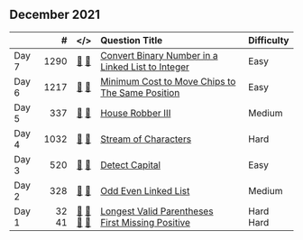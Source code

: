 ## December 2021

||#|</>|Question Title|Difficulty|
|:--|--:|:-:|:--|:--|
|Day 7|1290|[📎](../src/q_1251_1300/q1290.hpp) [📝](../src/q_1251_1300/q1290_unittest.hpp)|[Convert Binary Number in a Linked List to Integer](https://leetcode.com/problems/convert-binary-number-in-a-linked-list-to-integer/)|Easy|
|Day 6|1217|[📎](../src/q_1201_1250/q1217.hpp) [📝](../src/q_1201_1250/q1217_unittest.hpp)|[Minimum Cost to Move Chips to The Same Position](https://leetcode.com/problems/minimum-cost-to-move-chips-to-the-same-position/)|Easy|
|Day 5|337|[📎](../src/q_301_350/q0337.hpp) [📝](../src/q_301_350/q0337_unittest.hpp)|[House Robber III](https://leetcode.com/problems/house-robber-iii/)|Medium|
|Day 4|1032|[📎](../src/q_1001_1050/q1032.hpp) [📝](../src/q_1001_1050/q1032_unittest.hpp)|[Stream of Characters](https://leetcode.com/problems/stream-of-characters/)|Hard|
|Day 3|520|[📎](../src/q_501_550/q0520.hpp) [📝](../src/q_501_550/q0520_unittest.hpp)|[Detect Capital](https://leetcode.com/problems/detect-capital/)|Easy|
|Day 2|328|[📎](../src/q_301_350/q0328.hpp) [📝](../src/q_301_350/q0328_unittest.hpp)|[Odd Even Linked List](https://leetcode.com/problems/odd-even-linked-list/)|Medium|
|Day 1|32<br>41|[📎](../src/q_1_50/q0032.hpp) [📝](../src/q_1_50/q0032_unittest.hpp)<br>[📎](../src/q_1_50/q0041.hpp) [📝](../src/q_1_50/q0041_unittest.hpp)|[Longest Valid Parentheses](https://leetcode.com/problems/longest-valid-parentheses/)<br>[First Missing Positive](https://leetcode.com/problems/first-missing-positive/)|Hard<br>Hard|

